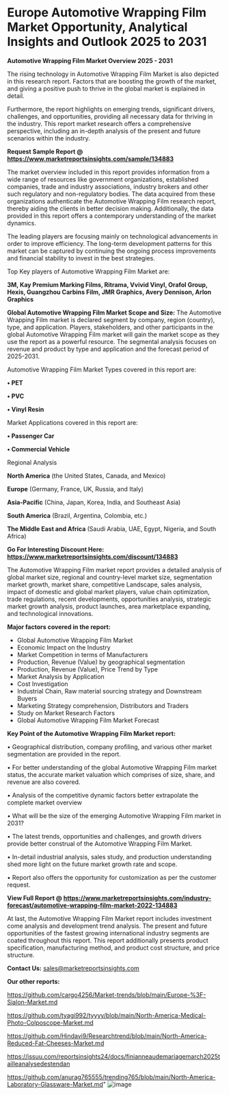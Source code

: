 # Europe Automotive Wrapping Film Market Opportunity, Analytical Insights and Outlook 2025 to 2031

<Strong> Automotive Wrapping Film Market Overview 2025 - 2031</strong>

The rising technology in Automotive Wrapping Film Market is also depicted in this research report. Factors that are boosting the growth of the market, and giving a positive push to thrive in the global market is explained in detail.

Furthermore, the report highlights on emerging trends, significant drivers, challenges, and opportunities, providing all necessary data for thriving in the industry. This report market research offers a comprehensive perspective, including an in-depth analysis of the present and future scenarios within the industry.

<strong>Request Sample Report @ <a href=https://www.marketreportsinsights.com/sample/134883>https://www.marketreportsinsights.com/sample/134883</a></strong>

The market overview included in this report provides information from a wide range of resources like government organizations, established companies, trade and industry associations, industry brokers and other such regulatory and non-regulatory bodies. The data acquired from these organizations authenticate the Automotive Wrapping Film research report, thereby aiding the clients in better decision making. Additionally, the data provided in this report offers a contemporary understanding of the market dynamics.

The leading players are focusing mainly on technological advancements in order to improve efficiency. The long-term development patterns for this market can be captured by continuing the ongoing process improvements and financial stability to invest in the best strategies.

Top Key players of Automotive Wrapping Film Market are:

<strong>3M, Kay Premium Marking Films, Ritrama, Vvivid Vinyl, Orafol Group, Hexis, Guangzhou Carbins Film, JMR Graphics, Avery Dennison, Arlon Graphics</strong>

<strong><b>Global Automotive Wrapping Film Market Scope and Size:</b></strong>
The Automotive Wrapping Film market is declared segment by company, region (country), type, and application. Players, stakeholders, and other participants in the global Automotive Wrapping Film market will gain the market scope as they use the report as a powerful resource. The segmental analysis focuses on revenue and product by type and application and the forecast period of 2025-2031.

Automotive Wrapping Film Market Types covered in this report are:

<strong>• PET

• PVC

• Vinyl Resin</strong>

Market Applications covered in this report are:

<strong>• Passenger Car

• Commercial Vehicle</strong> 

Regional Analysis

<strong>North America</strong> (the United States, Canada, and Mexico)

<strong>Europe</strong> (Germany, France, UK, Russia, and Italy)

<strong>Asia-Pacific</strong> (China, Japan, Korea, India, and Southeast Asia)

<strong>South America</strong> (Brazil, Argentina, Colombia, etc.)

<strong>The Middle East and Africa</strong> (Saudi Arabia, UAE, Egypt, Nigeria, and South Africa)

<strong>Go For Interesting Discount Here: <a href=https://www.marketreportsinsights.com/discount/134883>https://www.marketreportsinsights.com/discount/134883</a></strong>

The Automotive Wrapping Film market report provides a detailed analysis of global market size, regional and country-level market size, segmentation market growth, market share, competitive Landscape, sales analysis, impact of domestic and global market players, value chain optimization, trade regulations, recent developments, opportunities analysis, strategic market growth analysis, product launches, area marketplace expanding, and technological innovations.

<strong><b>Major factors covered in the report:</b></strong>
<ul>
  <li>Global Automotive Wrapping Film Market </li>
  <li>Economic Impact on the Industry</li>
  <li>Market Competition in terms of Manufacturers</li>
  <li>Production, Revenue (Value) by geographical segmentation</li>
  <li>Production, Revenue (Value), Price Trend by Type</li>
  <li>Market Analysis by Application</li>
  <li>Cost Investigation</li>
  <li>Industrial Chain, Raw material sourcing strategy and Downstream Buyers</li>
  <li>Marketing Strategy comprehension, Distributors and Traders</li>
  <li>Study on Market Research Factors</li>
  <li>Global Automotive Wrapping Film Market Forecast</li>
</ul>

<strong><b>Key Point of the Automotive Wrapping Film Market report:</b></strong>

• Geographical distribution, company profiling, and various other market segmentation are provided in the report.

• For better understanding of the global Automotive Wrapping Film market status, the accurate market valuation which comprises of size, share, and revenue are also covered.

• Analysis of the competitive dynamic factors better extrapolate the complete market overview

• What will be the size of the emerging Automotive Wrapping Film market in 2031?

• The latest trends, opportunities and challenges, and growth drivers provide better construal of the Automotive Wrapping Film Market.

• In-detail industrial analysis, sales study, and production understanding shed more light on the future market growth rate and scope.

• Report also offers the opportunity for customization as per the customer request.

<strong><b>View Full Report @ <a href=https://www.marketreportsinsights.com/industry-forecast/automotive-wrapping-film-market-2022-134883>https://www.marketreportsinsights.com/industry-forecast/automotive-wrapping-film-market-2022-134883</a></b></strong>


At last, the Automotive Wrapping Film Market report includes investment come analysis and development trend analysis. The present and future opportunities of the fastest growing international industry segments are coated throughout this report. This report additionally presents product specification, manufacturing method, and product cost structure, and price structure.

<strong>Contact Us:</strong>
sales@marketreportsinsights.com

<strong>Our other reports:</strong>

<a href=https://github.com/cargo4256/Market-trends/blob/main/Europe-%3F-Sialon-Market.md>https://github.com/cargo4256/Market-trends/blob/main/Europe-%3F-Sialon-Market.md</a>

<a href=https://github.com/tyagi992/tyyyy/blob/main/North-America-Medical-Photo-Colposcope-Market.md>https://github.com/tyagi992/tyyyy/blob/main/North-America-Medical-Photo-Colposcope-Market.md</a>

<a href=https://github.com/Hindavi9/Researchtrend/blob/main/North-America-Reduced-Fat-Cheeses-Market.md>https://github.com/Hindavi9/Researchtrend/blob/main/North-America-Reduced-Fat-Cheeses-Market.md</a>

<a href=https://issuu.com/reportsinsights24/docs/finianneaudemariagemarch2025tailleanalysedestendan>https://issuu.com/reportsinsights24/docs/finianneaudemariagemarch2025tailleanalysedestendan</a>

<a href=https://github.com/anurag765555/trending765/blob/main/North-America-Laboratory-Glassware-Market.md>https://github.com/anurag765555/trending765/blob/main/North-America-Laboratory-Glassware-Market.md</a>"
![image](https://github.com/user-attachments/assets/0642a917-cb96-4f1e-9fbe-3fd47a632b15)
